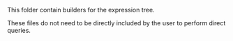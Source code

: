 This folder contain builders for the expression tree.

These files do not need to be directly included by the user to perform direct queries.
